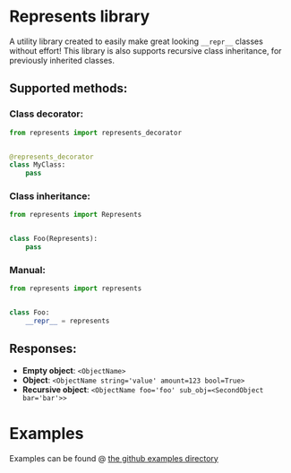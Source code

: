 # Represents library

A utility library created to easily make great looking `__repr__` classes without effort!
This library is also supports recursive class inheritance, for previously inherited classes.

## Supported methods:

### Class decorator:

```python
from represents import represents_decorator


@represents_decorator
class MyClass:
    pass
```

### Class inheritance:

```python
from represents import Represents


class Foo(Represents):
    pass
```

### Manual:

```python
from represents import represents


class Foo:
    __repr__ = represents
```

## Responses:

* **Empty object**: `<ObjectName>`
* **Object**: `<ObjectName string='value' amount=123 bool=True>`
* **Recursive object**: `<ObjectName foo='foo' sub_obj=<SecondObject bar='bar'>>`

# Examples

Examples can be found @ [the github examples directory](https://github.com/Arthurdw/Represents/tree/master/examples)
